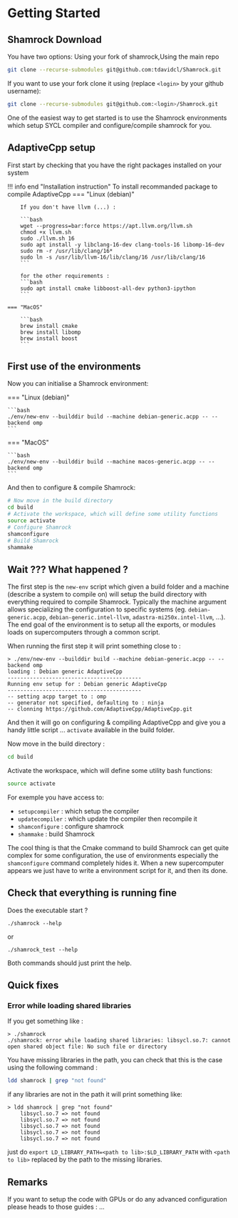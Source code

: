 # Getting Started

## Shamrock Download

You have two options: Using your fork of shamrock,Using the main repo

```bash
git clone --recurse-submodules git@github.com:tdavidcl/Shamrock.git
```
If you want to use your fork clone it using (replace `<login>` by your github username):
```bash
git clone --recurse-submodules git@github.com:<login>/Shamrock.git
```

One of the easiest way to get started is to use the Shamrock environments which setup SYCL compiler and configure/compile shamrock for you.

## AdaptiveCpp setup

First start by checking that you have the right packages installed on your system

!!! info end "Installation instruction"
    To install recommanded package to compile AdaptiveCpp
    === "Linux (debian)"

        If you don't have llvm (...) :

        ```bash
        wget --progress=bar:force https://apt.llvm.org/llvm.sh
        chmod +x llvm.sh
        sudo ./llvm.sh 16
        sudo apt install -y libclang-16-dev clang-tools-16 libomp-16-dev
        sudo rm -r /usr/lib/clang/16*
        sudo ln -s /usr/lib/llvm-16/lib/clang/16 /usr/lib/clang/16
        ```

        for the other requirements :
        ```bash
        sudo apt install cmake libboost-all-dev python3-ipython
        ```

    === "MacOS"

        ```bash
        brew install cmake
        brew install libomp
        brew install boost
        ```

## First use of the environments

Now you can initialise a Shamrock environment:

=== "Linux (debian)"

    ```bash
    ./env/new-env --builddir build --machine debian-generic.acpp -- --backend omp
    ```

=== "MacOS"

    ```bash
    ./env/new-env --builddir build --machine macos-generic.acpp -- --backend omp
    ```

And then to configure & compile Shamrock:
```bash
# Now move in the build directory
cd build
# Activate the workspace, which will define some utility functions
source activate
# Configure Shamrock
shamconfigure
# Build Shamrock
shammake
```

## Wait ??? What happened ?

The first step is the `new-env` script which given a build folder and a machine (describe a system to compile on) will setup the build directory with everything required to compile Shamrock. Typically the machine argument allows specializing the configuration to specific systems (eg. `debian-generic.acpp`, `debian-generic.intel-llvm`, `adastra-mi250x.intel-llvm`, ...). The end goal of the environment is to setup all the exports, or modules loads on supercomputers through a common script.

When running the first step it will print something close to :
```
> ./env/new-env --builddir build --machine debian-generic.acpp -- --backend omp
loading : Debian generic AdaptiveCpp
------------------------------------------
Running env setup for : Debian generic AdaptiveCpp
------------------------------------------
-- setting acpp target to : omp
-- generator not specified, defaulting to : ninja
-- clonning https://github.com/AdaptiveCpp/AdaptiveCpp.git
```
And then it will go on configuring & compiling AdaptiveCpp and give you a handy little script ... `activate` available in the build folder.

Now move in the build directory :
```sh
cd build
```

Activate the workspace, which will define some utility bash functions:
```sh
source activate
```

For exemple you have access to:

 - `setupcompiler` : which setup the compiler
 - `updatecompiler` : which update the compiler then recompile it
 - `shamconfigure` : configure shamrock
 - `shammake` : build Shamrock

The cool thing is that the Cmake command to build Shamrock can get quite complex for some configuration, the use of environments especially the `shamconfigure` command completely hides it. When a new supercomputer appears we just have to write a environment script for it, and then its done.

## Check that everything is running fine

Does the executable start ?
```
./shamrock --help
```
or
```
./shamrock_test --help
```

Both commands should just print the help.

## Quick fixes
### Error while loading shared libraries
If you get something like :
```
> ./shamrock
./shamrock: error while loading shared libraries: libsycl.so.7: cannot open shared object file: No such file or directory
```

You have missing libraries in the path, you can check that this is the case using the following command :
```bash
ldd shamrock | grep "not found"
```

if any libraries are not in the path it will print something like:
```
> ldd shamrock | grep "not found"
    libsycl.so.7 => not found
    libsycl.so.7 => not found
    libsycl.so.7 => not found
    libsycl.so.7 => not found
    libsycl.so.7 => not found
```

just do `export LD_LIBRARY_PATH=<path to lib>:$LD_LIBRARY_PATH` with `<path to lib>`
replaced by the path to the missing libraries.

## Remarks

If you want to setup the code with GPUs or do any advanced configuration please heads to those guides : ...

